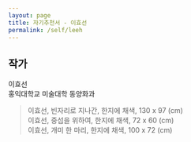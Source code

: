 ```yaml
---
layout: page
title: 자기추천서 - 이효선
permalink: /self/leeh
---
```



## 작가
이효선     
홍익대학교 미술대학 동양화과  

> 이효선, 빈자리로 지나간, 한지에 채색, 130 x 97 (cm)  
> 이효선, 중섭을 위하여, 한지에 채색, 72 x 60 (cm)  
> 이효선, 개미 한 마리, 한지에 채색, 100 x 72 (cm)  
